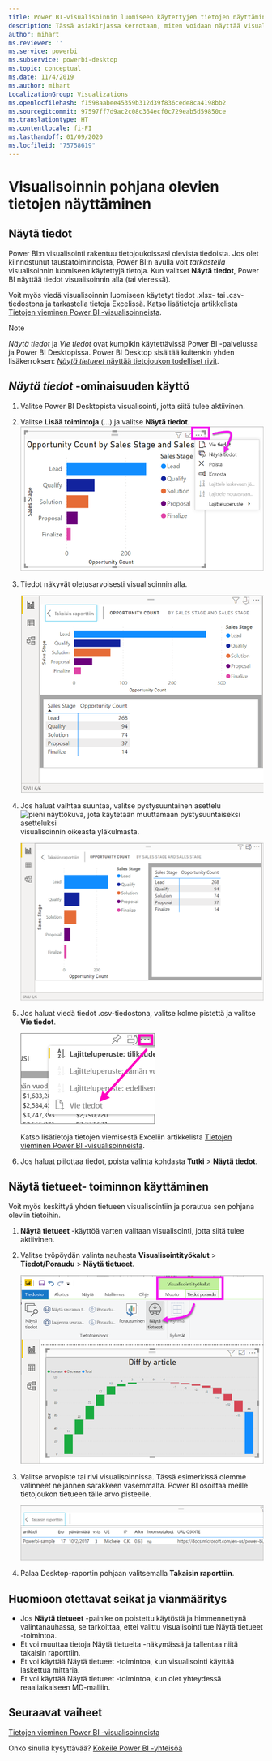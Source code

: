 ```yaml
---
title: Power BI-visualisoinnin luomiseen käytettyjen tietojen näyttäminen
description: Tässä asiakirjassa kerrotaan, miten voidaan näyttää visualisoinnin luomiseen käytetyt tiedot Power BI:ssä ja miten kyseiset tiedot viedään .csv-tiedostoon.
author: mihart
ms.reviewer: ''
ms.service: powerbi
ms.subservice: powerbi-desktop
ms.topic: conceptual
ms.date: 11/4/2019
ms.author: mihart
LocalizationGroup: Visualizations
ms.openlocfilehash: f1598aabee45359b312d39f836cede8ca4198bb2
ms.sourcegitcommit: 97597ff7d9ac2c08c364ecf0c729eab5d59850ce
ms.translationtype: HT
ms.contentlocale: fi-FI
ms.lasthandoff: 01/09/2020
ms.locfileid: "75758619"
---
```

# <a name="display-a-visualizations-underlying-data"></a>Visualisoinnin pohjana olevien tietojen näyttäminen

## <a name="show-data"></a>Näytä tiedot
Power BI:n visualisointi rakentuu tietojoukoissasi olevista tiedoista. Jos olet kiinnostunut taustatoiminnoista, Power BI:n avulla voit *tarkastella* visualisoinnin luomiseen käytettyjä tietoja. Kun valitset **Näytä tiedot**, Power BI näyttää tiedot visualisoinnin alla (tai vieressä).

Voit myös viedä visualisoinnin luomiseen käytetyt tiedot .xlsx- tai .csv-tiedostona ja tarkastella tietoja Excelissä. Katso lisätietoja artikkelista [Tietojen vieminen Power BI -visualisoinneista](power-bi-visualization-export-data.md).

> [!NOTE]
> *Näytä tiedot* ja *Vie tiedot* ovat kumpikin käytettävissä Power BI -palvelussa ja Power BI Desktopissa. Power BI Desktop sisältää kuitenkin yhden lisäkerroksen: [*Näytä tietueet* näyttää tietojoukon todelliset rivit](../desktop-see-data-see-records.md).
> 
> 

## <a name="using-show-data"></a>*Näytä tiedot* -ominaisuuden käyttö 
1. Valitse Power BI Desktopista visualisointi, jotta siitä tulee aktiivinen.

2. Valitse **Lisää toimintoja** (...) ja valitse **Näytä tiedot**. 
    ![Näytä tiedot -näyttöasetus](media/service-reports-show-data/power-bi-more-action.png)


3. Tiedot näkyvät oletusarvoisesti visualisoinnin alla.
   
   ![visualisointi ja tietojen pystysuuntainen näyttö](media/service-reports-show-data/power-bi-show-data-below.png)

4. Jos haluat vaihtaa suuntaa, valitse pystysuuntainen asettelu ![pieni näyttökuva, jota käytetään muuttamaan pystysuuntaiseksi asetteluksi](media/service-reports-show-data/power-bi-vertical-icon-new.png) visualisoinnin oikeasta yläkulmasta.
   
   ![visualisointi ja tietojen vaakasuuntainen näyttö](media/service-reports-show-data/power-bi-show-data-side.png)
5. Jos haluat viedä tiedot .csv-tiedostona, valitse kolme pistettä ja valitse **Vie tiedot**.
   
    ![valitse Vie tiedot](media/service-reports-show-data/power-bi-export-data-new.png)
   
    Katso lisätietoja tietojen viemisestä Exceliin artikkelista [Tietojen vieminen Power BI -visualisoinneista](power-bi-visualization-export-data.md).
6. Jos haluat piilottaa tiedot, poista valinta kohdasta **Tutki** > **Näytä tiedot**.

## <a name="using-show-records"></a>Näytä tietueet- toiminnon käyttäminen
Voit myös keskittyä yhden tietueen visualisointiin ja porautua sen pohjana oleviin tietoihin. 

1. **Näytä tietueet** -käyttöä varten valitaan visualisointi, jotta siitä tulee aktiivinen. 

2. Valitse työpöydän valinta nauhasta **Visualisointityökalut** > **Tiedot/Poraudu** > **Näytä tietueet**. 

    ![Näyttökuva, jossa Näytä tietueet valittuna.](media/service-reports-show-data/power-bi-see-record.png)

3. Valitse arvopiste tai rivi visualisoinnissa. Tässä esimerkissä olemme valinneet neljännen sarakkeen vasemmalta. Power BI osoittaa meille tietojoukon tietueen tälle arvo pisteelle.

    ![Näyttökuva yhdestä tietueesta tietojoukossa.](media/service-reports-show-data/power-bi-row.png)

4. Palaa Desktop-raportin pohjaan valitsemalla **Takaisin raporttiin**. 

## <a name="considerations-and-troubleshooting"></a>Huomioon otettavat seikat ja vianmääritys

- Jos **Näytä tietueet** -painike on poistettu käytöstä ja himmennettynä valintanauhassa, se tarkoittaa, ettei valittu visualisointi tue Näytä tietueet -toimintoa.
- Et voi muuttaa tietoja Näytä tietueita -näkymässä ja tallentaa niitä takaisin raporttiin.
- Et voi käyttää Näytä tietueet -toimintoa, kun visualisointi käyttää laskettua mittaria.
- Et voi käyttää Näytä tietueet -toimintoa, kun olet yhteydessä reaaliaikaiseen MD-malliin.  

## <a name="next-steps"></a>Seuraavat vaiheet
[Tietojen vieminen Power BI -visualisoinneista](power-bi-visualization-export-data.md)    

Onko sinulla kysyttävää? [Kokeile Power BI -yhteisöä](https://community.powerbi.com/)

